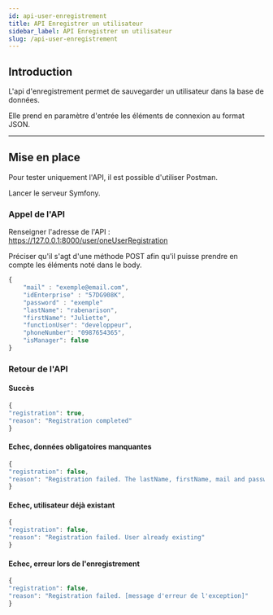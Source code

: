 ```yaml
---
id: api-user-enregistrement
title: API Enregistrer un utilisateur
sidebar_label: API Enregistrer un utilisateur
slug: /api-user-enregistrement
---
```


## Introduction

L'api d'enregistrement permet de sauvegarder un utilisateur dans la base de données.

Elle prend en paramètre d'entrée les éléments de connexion au format JSON.

---

## Mise en place
Pour tester uniquement l'API, il est possible d'utiliser Postman.

Lancer le serveur Symfony.

### Appel de l'API
Renseigner l'adresse de l'API : https://127.0.0.1:8000/user/oneUserRegistration

Préciser qu'il s'agt d'une méthode POST afin qu'il puisse prendre en compte les éléments noté dans le body.
```typescript
{
    "mail" : "exemple@email.com",
    "idEnterprise" : "57DG908K",
    "password" : "exemple"
    "lastName": "rabenarison",
    "firstName": "Juliette",
    "functionUser": "developpeur",
    "phoneNumber": "0987654365",
    "isManager": false
}
```

### Retour de l'API
#### Succès
```typescript
{
"registration": true,
"reason": "Registration completed"
}
```

#### Echec, données obligatoires manquantes
```typescript
{
"registration": false,
"reason": "Registration failed. The lastName, firstName, mail and password are required"
}
```

#### Echec, utilisateur déjà existant
```typescript
{
"registration": false,
"reason": "Registration failed. User already existing"
}
```

#### Echec, erreur lors de l'enregistrement
```typescript
{
"registration": false,
"reason": "Registration failed. [message d'erreur de l'exception]"
}
```
